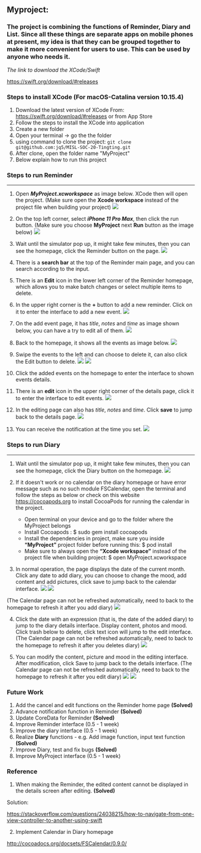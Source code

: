 ## Myproject: 

### The project is combining the functions of Reminder, Diary and List. Since all these things are separate apps on mobile phones at present, my idea is that they can be grouped together to make it more convenient for users to use. This can be used by anyone who needs it.

_The link to download the XCode/Swift_

https://swift.org/download/#releases

### Steps to install XCode (For macOS-Catalina version 10.15.4)

1. Download the latest version of XCode
   From: https://swift.org/download/#releases
   or from App Store
2. Follow the steps to install the XCode into application
3. Create a new folder
4. Open your terminal -> go the the folder
5. using command to clone the project: ```git clone git@github.com:jq5/MISL-SOC-20-Tingting.git```
6. After clone, open the folder name "MyProject"
7. Below explain how to run this project

### Steps to run Reminder
---

1. Open ***MyProject.xcworkspace*** as image below. XCode then will open the project. (Make sure open the **Xcode workspace** instead of the project file when building your project)
![](../Screenshot/Diary/FolderDiary.png)

2.  On the top left corner, select ***iPhone 11 Pro Max***, then click the run button. (Make sure you choose **MyProject** next **Run** button as the image below)
![](../Screenshot/Diary/RunDiary.png)

3. Wait until the simulator pop up, it might take few minutes, then you can see the homepage, click the Reminder button on the page.
![](../Screenshot/Reminder2/HomeReminder2.png)

4. There is a **search bar** at the top of the Reminder main page, and you can search according to the input.

5. There is an **Edit** icon in the lower left corner of the Reminder homepage, which allows you to make batch changes or select multiple items to delete.

6. In the upper right corner is the **+** button to add a new reminder. Click on it to enter the interface to add a new event.
![](../Screenshot/Reminder2/ButtonReminder2.png)

7. On the add event page, it has *title*, *notes* and *time* as image shown below, you can have a try to edit all of them.
![](../Screenshot/Reminder2/AddReminder2.png)

8. Back to the homepage, it shows all the events as image below. 
![](../Screenshot/Reminder2/DetailReminder2.png)

9. Swipe the events to the left and can choose to delete it, can also click the Edit button to delete.
![](../Screenshot/Reminder2/DeleteReminder2_1.png)
![](../Screenshot/Reminder2/DeleteReminder2_2.png)

10. Click the added events on the homepage to enter the interface to shown events details.

11. There is an **edit** icon in the upper right corner of the details page, click it to enter the interface to edit events.
![](../Screenshot/Reminder2/EditReminder2.png)

12. In the editing page can also has *title*, *notes* and *time*. Click **save** to jump back to the details page.
![](../Screenshot/Reminder2/DetailpageReminder2.png)

13. You can receive the notification at the time you set.
![](../Screenshot/Reminder2/NotificationReminder2.png)

### Steps to run Diary
---

1. Wait until the simulator pop up, it might take few minutes, then you can see the homepage, click the Diary button on the homepage. 
![](../Screenshot/Diary/ButtonDiary.png)

2. If it doesn't work or no calendar on the diary homepage or have error message such as no such module FSCalendar, open the terminal and follow the steps as below or check on this website https://cocoapods.org to install CocoaPods for running the calendar in the project.
    
    - Open terminal on your device and go to the folder where the MyProject belongs
    - Install Cocoapods : $ sudo gem install cocoapods
    - Install the dependencies in project, make sure you inside **“MyProject”** project folder before running this: $ pod install
    - Make sure to always open the **“Xcode workspace”** instead of the project file when building project: $ open MyProject.xcworkspace

3. In normal operation, the page displays the date of the current month. Click any date to add diary, you can choose to change the mood, add content and add pictures, click save to jump back to the calendar interface. 
![](../Screenshot/Diary/Calendar.png)
![](../Screenshot/Diary/AddDiary.png)

(The Calendar page can not be refreshed automatically, need to back to the homepage to refresh it after you add diary) 
![](../Screenshot/Diary/AddMoodCalendar.png)

4. Click the date with an expression (that is, the date of the added diary) to jump to the diary details interface. Display content, photos and mood. Click trash below to delete, click text icon will jump to the edit interface.  (The Calendar page can not be refreshed automatically, need to back to the homepage to refresh it after you deletes diary) 
![](../Screenshot/Diary/Detail.png)

5. You can modify the content, picture and mood in the editing interface. After modification, click Save to jump back to the details interface. (The Calendar page can not be refreshed automatically, need to back to the homepage to refresh it after you edit diary) 
![](../Screenshot/Diary/Edit.png)
![](../Screenshot/Diary/EditMoodCalendar.png)


### Future Work

1. Add the cancel and edit functions on the Reminder home page **(Solved)**
2. Advance notification function in Reminder **(Solved)**
3. Update CoreData for Reminder **(Solved)**
4. Improve Reminder interface     (0.5 - 1 week)
5. Improve the diary interface     (0.5 - 1 week)
6. Realize **Diary** functions - e.g. Add image function, input text function    **(Solved)**
7. Improve Diary, test and fix bugs     **(Solved)**
8. Improve MyProject interface     (0.5 - 1 week)

### Reference

1. When making the Reminder, the edited content cannot be displayed in the details screen after editing. **(Solved)**

Solution: 

https://stackoverflow.com/questions/24038215/how-to-navigate-from-one-view-controller-to-another-using-swift

2. Implement Calendar in Diary homepage

http://cocoadocs.org/docsets/FSCalendar/0.9.0/

